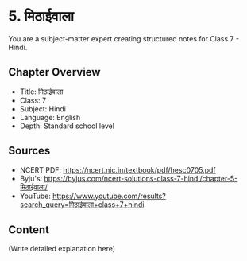 # 5. मिठाईवाला

You are a subject-matter expert creating structured notes for Class 7 - Hindi.

## Chapter Overview
- Title: मिठाईवाला
- Class: 7
- Subject: Hindi
- Language: English
- Depth: Standard school level

## Sources
- NCERT PDF: https://ncert.nic.in/textbook/pdf/hesc0705.pdf
- Byju's: https://byjus.com/ncert-solutions-class-7-hindi/chapter-5-मिठाईवाला/
- YouTube: https://www.youtube.com/results?search_query=मिठाईवाला+class+7+hindi

## Content
(Write detailed explanation here)
